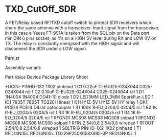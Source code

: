 # TXD_CutOff_SDR
A FET/Relay based RF/TXD cutoff switch to protect SDR receivers which share the same antenna with a transceiver.
Input signal from the transceiver, in this case a Yaesu FT-991A is taken from the SQL pin on the Data port miniDIN 6 pins socket, as it's on a HIGH 5V level during RX and LOW 0V on TX.
The relay is constantly energised with the HIGH signal and will disconnect the SDR under a LOW signal.

Partlist

Assembly variant: 

Part     Value          Device          Package              Library      Sheet

+DCIN-                  PINHD-1X2       1X02                 pinhead      1
C1       0.22uF         C-EU025-024X044 C025-024X044         rcl          1
C2       0.10uF         C-EU025-024X044 C025-024X044         rcl          1
D1       1N4004         1N4004          DO41-10              diode        1
D2                      LED3MM          LED_3MM              SparkFun-LED 1
IC1      7805T          7805T           TO220H               linear       1
K1       HY1Z-5V        HY1Z-5V         HY                   relay        1
OK1      PC814          PC814           DIL04                optocoupler  1
R1       100K           R-EU_0204/5     0204/5               rcl          1
R2       1K             R-EU_0204/5     0204/5               rcl          1
R3       1K             R-EU_0204/5     0204/5               rcl          1
R4       1K             R-EU_0204/5     0204/5               rcl          1
RFGND1   MCS08          MCS08           MCS08                solpad       1
RFGND2   MCS08          MCS08           MCS08                solpad       1
RFIN                    2,54/0,8        2,54/0,8             wirepad      1
RFOUT                   2,54/0,8        2,54/0,8             wirepad      1
SQLTRIG                 PINHD-1X2       1X02                 pinhead      1
T1       RFD14N05L      RFD14N05L       TO229P250X658X985-3P RFD14N05L    1
